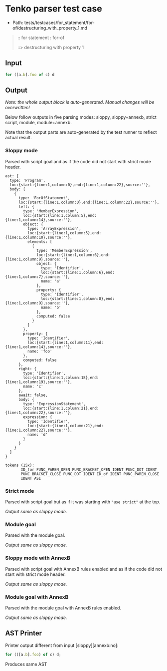 # Tenko parser test case

- Path: tests/testcases/for_statement/for-of/destructuring_with_property_1.md

> :: for statement : for-of
>
> ::> destructuring with property 1

## Input

`````js
for ([a.b].foo of c) d
`````

## Output

_Note: the whole output block is auto-generated. Manual changes will be overwritten!_

Below follow outputs in five parsing modes: sloppy, sloppy+annexb, strict script, module, module+annexb.

Note that the output parts are auto-generated by the test runner to reflect actual result.

### Sloppy mode

Parsed with script goal and as if the code did not start with strict mode header.

`````
ast: {
  type: 'Program',
  loc:{start:{line:1,column:0},end:{line:1,column:22},source:''},
  body: [
    {
      type: 'ForOfStatement',
      loc:{start:{line:1,column:0},end:{line:1,column:22},source:''},
      left: {
        type: 'MemberExpression',
        loc:{start:{line:1,column:5},end:{line:1,column:14},source:''},
        object: {
          type: 'ArrayExpression',
          loc:{start:{line:1,column:5},end:{line:1,column:10},source:''},
          elements: [
            {
              type: 'MemberExpression',
              loc:{start:{line:1,column:6},end:{line:1,column:9},source:''},
              object: {
                type: 'Identifier',
                loc:{start:{line:1,column:6},end:{line:1,column:7},source:''},
                name: 'a'
              },
              property: {
                type: 'Identifier',
                loc:{start:{line:1,column:8},end:{line:1,column:9},source:''},
                name: 'b'
              },
              computed: false
            }
          ]
        },
        property: {
          type: 'Identifier',
          loc:{start:{line:1,column:11},end:{line:1,column:14},source:''},
          name: 'foo'
        },
        computed: false
      },
      right: {
        type: 'Identifier',
        loc:{start:{line:1,column:18},end:{line:1,column:19},source:''},
        name: 'c'
      },
      await: false,
      body: {
        type: 'ExpressionStatement',
        loc:{start:{line:1,column:21},end:{line:1,column:22},source:''},
        expression: {
          type: 'Identifier',
          loc:{start:{line:1,column:21},end:{line:1,column:22},source:''},
          name: 'd'
        }
      }
    }
  ]
}

tokens (15x):
       ID_for PUNC_PAREN_OPEN PUNC_BRACKET_OPEN IDENT PUNC_DOT IDENT
       PUNC_BRACKET_CLOSE PUNC_DOT IDENT ID_of IDENT PUNC_PAREN_CLOSE
       IDENT ASI
`````

### Strict mode

Parsed with script goal but as if it was starting with `"use strict"` at the top.

_Output same as sloppy mode._

### Module goal

Parsed with the module goal.

_Output same as sloppy mode._

### Sloppy mode with AnnexB

Parsed with script goal with AnnexB rules enabled and as if the code did not start with strict mode header.

_Output same as sloppy mode._

### Module goal with AnnexB

Parsed with the module goal with AnnexB rules enabled.

_Output same as sloppy mode._

## AST Printer

Printer output different from input [sloppy][annexb:no]:

````js
for (([a.b].foo) of c) d;
````

Produces same AST
